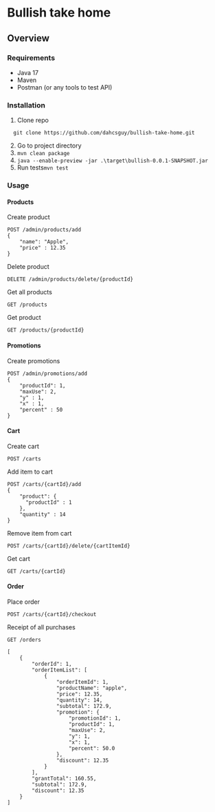 # Bullish take home

## Overview


### Requirements
- Java 17
- Maven
- Postman (or any tools to test API)
### Installation
1. Clone repo
```
  git clone https://github.com/dahcsguy/bullish-take-home.git
```
2. Go to project directory
3. ```mvn clean package```
4. ```java --enable-preview -jar .\target\bullish-0.0.1-SNAPSHOT.jar```
5. Run tests```mvn test```
### Usage
#### Products
Create product
```
POST /admin/products/add
{
    "name": "Apple",
    "price" : 12.35
}
```
Delete product
```
DELETE /admin/products/delete/{productId}
```

Get all products
```
GET /products
```

Get product
```
GET /products/{productId}
```

#### Promotions
Create promotions
```
POST /admin/promotions/add
{
    "productId": 1,
    "maxUse": 2,
    "y" : 1,
    "x" : 1,
    "percent" : 50
}
```

#### Cart

Create cart
```
POST /carts
```

Add item to cart
```
POST /carts/{cartId}/add
{
    "product": {
      "productId" : 1
    },
    "quantity" : 14
}

```

Remove item from cart
```
POST /carts/{cartId}/delete/{cartItemId}
```

Get cart
```
GET /carts/{cartId}
```

#### Order
Place order
```
POST /carts/{cartId}/checkout
```

Receipt of all purchases
```
GET /orders

[
    {
        "orderId": 1,
        "orderItemList": [
            {
                "orderItemId": 1,
                "productName": "apple",
                "price": 12.35,
                "quantity": 14,
                "subtotal": 172.9,
                "promotion": {
                    "promotionId": 1,
                    "productId": 1,
                    "maxUse": 2,
                    "y": 1,
                    "x": 1,
                    "percent": 50.0
                },
                "discount": 12.35
            }
        ],
        "grantTotal": 160.55,
        "subtotal": 172.9,
        "discount": 12.35
    }
]
```